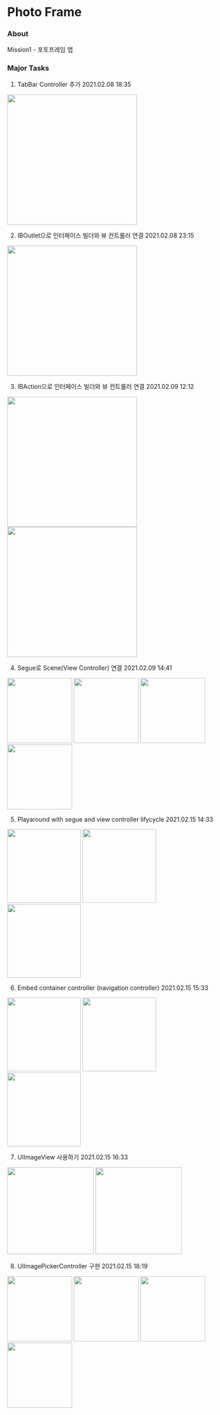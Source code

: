 # Photo Frame
### About
Mission1 - 포토프레임 앱
### Major Tasks
1. TabBar Controller 추가 2021.02.08 18:35
<img src="images/TabBar.png" width="300">

2. IBOutlet으로 인터페이스 빌더와 뷰 컨트롤러 연결 2021.02.08 23:15 
<img src="images/IBOutlet.png" width="300">

3. IBAction으로 인터페이스 빌더와 뷰 컨트롤러 연결 2021.02.09 12:12
<p float="left">
<img src="images/IBActionBefore.png" width="300" />
<img src="images/IBActionAfter.png" width="300" />
</p>

4. Segue로 Scene(View Controller) 연결 2021.02.09 14:41
<p float="left">
<img src="images/Segue1.png" width="150" />
<img src="images/Segue2.png" width="150" />
<img src="images/segue3.png" width="150" />
<img src="images/segue4.png" width="150" />
</p>

5. Playaround with segue and view controller lifycycle  2021.02.15 14:33
<p float="left">
<img src="images/step5_1.png" width="170" />
<img src="images/step5_2.png" width="170" />
<img src="images/step5_3.png" width="170" />
</p>

6. Embed container controller (navigation controller)  2021.02.15 15:33
<p float="left">
<img src="images/step6_1.png" width="170" />
<img src="images/step6_2.png" width="170" />
<img src="images/step6_3.png" width="170" />
</p>

7. UIImageView 사용하기  2021.02.15 16:33
<p float="left">
<img src="images/step7_1.png" width="200" />
<img src="images/step7_2.png" width="200" />
</p>

8. UIImagePickerController 구현  2021.02.15 18:19
<p float="left">
<img src="images/step8_1.png" width="150" />
<img src="images/step8_2.png" width="150" />
<img src="images/step8_3.png" width="150" />
<img src="images/step8_4.png" width="150" />
</p>
